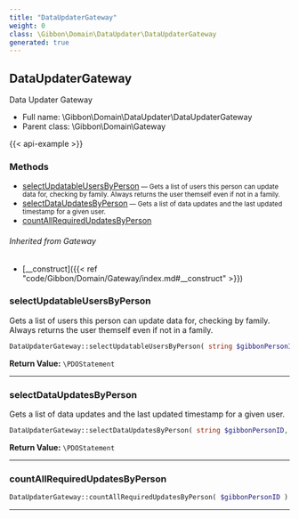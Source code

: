 ```yaml
---
title: "DataUpdaterGateway"
weight: 0
class: \Gibbon\Domain\DataUpdater\DataUpdaterGateway
generated: true
---
```


## DataUpdaterGateway 

Data Updater Gateway



* Full name: \Gibbon\Domain\DataUpdater\DataUpdaterGateway
* Parent class: \Gibbon\Domain\Gateway

{{< api-example >}} 



### Methods

- [selectUpdatableUsersByPerson](#selectupdatableusersbyperson)<small> — Gets a list of users this person can update data for, checking by family. Always returns the user themself even if not in a family.</small>
- [selectDataUpdatesByPerson](#selectdataupdatesbyperson)<small> — Gets a list of data updates and the last updated timestamp for a given user.</small>
- [countAllRequiredUpdatesByPerson](#countallrequiredupdatesbyperson)




###### Inherited from Gateway
- [__construct]({{< ref "code/Gibbon/Domain/Gateway/index.md#__construct" >}})



### selectUpdatableUsersByPerson

Gets a list of users this person can update data for, checking by family. Always returns the user themself even if not in a family.

```php
DataUpdaterGateway::selectUpdatableUsersByPerson( string $gibbonPersonID ): \PDOStatement
```






**Return Value:**
`\PDOStatement`  



---

### selectDataUpdatesByPerson

Gets a list of data updates and the last updated timestamp for a given user.

```php
DataUpdaterGateway::selectDataUpdatesByPerson( string $gibbonPersonID, $gibbonPersonIDSource = '' ): \PDOStatement
```






**Return Value:**
`\PDOStatement`  



---

### countAllRequiredUpdatesByPerson



```php
DataUpdaterGateway::countAllRequiredUpdatesByPerson( $gibbonPersonID )
```









---

